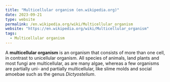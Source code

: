 ```yaml
---
title: "Multicellular organism (en.wikipedia.org)"
date: 2023-09-21
type: website
permalink: /en.wikipedia.org/wiki/Multicellular_organism
website: "https://en.wikipedia.org/wiki/Multicellular_organism"
tags:
  - Multicellular organism
---
```

A **multicellular organism** is an organism that consists of more than one cell, in contrast to unicellular organism. All species of animals, land plants and most fungi are multicellular, as are many algae, whereas a few organisms are partially uni- and partially multicellular, like slime molds and social amoebae such as the genus *Dictyostelium*.